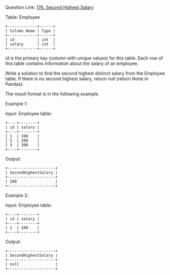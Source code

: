 Question Link: [176. Second Highest Salary](https://leetcode.com/problems/second-highest-salary/submissions/1421176378/?envType=study-plan-v2&envId=top-sql-50)

Table: Employee

```
+-------------+------+
| Column Name | Type |
+-------------+------+
| id          | int  |
| salary      | int  |
+-------------+------+
```

id is the primary key (column with unique values) for this table.
Each row of this table contains information about the salary of an employee.

Write a solution to find the second highest distinct salary from the Employee table. If there is no second highest salary, return null (return None in Pandas).

The result format is in the following example.

Example 1:

Input:
Employee table:

```
+----+--------+
| id | salary |
+----+--------+
| 1  | 100    |
| 2  | 200    |
| 3  | 300    |
+----+--------+
```

Output:

```
+---------------------+
| SecondHighestSalary |
+---------------------+
| 200                 |
+---------------------+
```

Example 2:

Input:
Employee table:

```
+----+--------+
| id | salary |
+----+--------+
| 1  | 100    |
+----+--------+
```

Output:

```
+---------------------+
| SecondHighestSalary |
+---------------------+
| null                |
+---------------------+
```
